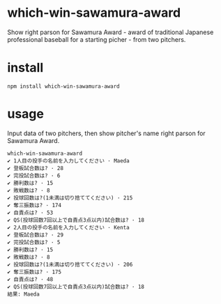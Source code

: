 # which-win-sawamura-award
Show right parson for Sawamura Award - award of traditional Japanese professional baseball for a starting picher - from two pitchers.

# install
```
npm install which-win-sawamura-award
```
# usage

Input data of two pitchers, then show pitcher's name right parson for Sawamura Award.

```
which-win-sawamura-award
✔ 1人目の投手の名前を入力してください · Maeda
✔ 登板試合数は? · 28
✔ 完投試合数は? · 6
✔ 勝利数は? · 15
✔ 敗戦数は? · 8
✔ 投球回数は?(1未満は切り捨ててください) · 215
✔ 奪三振数は? · 174
✔ 自責点は? · 53
✔ QS(投球回数7回以上で自責点3点以内)試合数は? · 18
✔ 2人目の投手の名前を入力してください · Kenta
✔ 登板試合数は? · 29
✔ 完投試合数は? · 5
✔ 勝利数は? · 15
✔ 敗戦数は? · 8
✔ 投球回数は?(1未満は切り捨ててください) · 206
✔ 奪三振数は? · 175
✔ 自責点は? · 48
✔ QS(投球回数7回以上で自責点3点以内)試合数は? · 18
結果: Maeda
```
